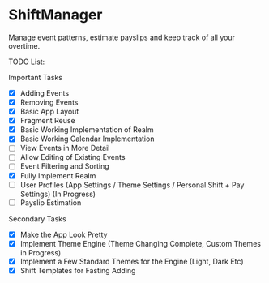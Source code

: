 # ShiftManager
Manage event patterns, estimate payslips and keep track of all your overtime.

TODO List:

Important Tasks
- [x] Adding Events
- [x] Removing Events
- [x] Basic App Layout
- [x] Fragment Reuse
- [x] Basic Working Implementation of Realm
- [x] Basic Working Calendar Implementation
- [ ] View Events in More Detail
- [ ] Allow Editing of Existing Events
- [ ] Event Filtering and Sorting
- [x] Fully Implement Realm
- [ ] User Profiles (App Settings / Theme Settings / Personal Shift + Pay Settings) (In Progress)
- [ ] Payslip Estimation

Secondary Tasks

- [x] Make the App Look Pretty
- [x] Implement Theme Engine (Theme Changing Complete, Custom Themes in Progress)
- [x] Implement a Few Standard Themes for the Engine (Light, Dark Etc)
- [x] Shift Templates for Fasting Adding